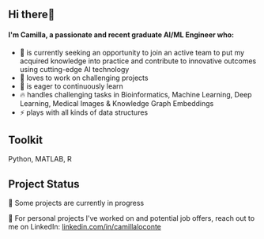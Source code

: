 ## Hi there👋  
#### I'm Camilla, a passionate and recent graduate AI/ML Engineer who:

- 🌱 is currently seeking an opportunity to join an active team to put my acquired knowledge into practice and contribute to innovative outcomes using cutting-edge AI technology   
- 💪 loves to work on challenging projects
- 💪 is eager to continuously learn  
- 🔥 handles challenging tasks in Bioinformatics, Machine Learning, Deep Learning, Medical Images & Knowledge Graph Embeddings
- ⚡ plays with all kinds of data structures

## Toolkit
Python, MATLAB, R



## Project Status

🚧 Some projects are currently in progress

📩 For personal projects I've worked on and potential job offers, reach out to me on LinkedIn: [linkedin.com/in/camillaloconte](linkedin.com/in/camillaloconte)
